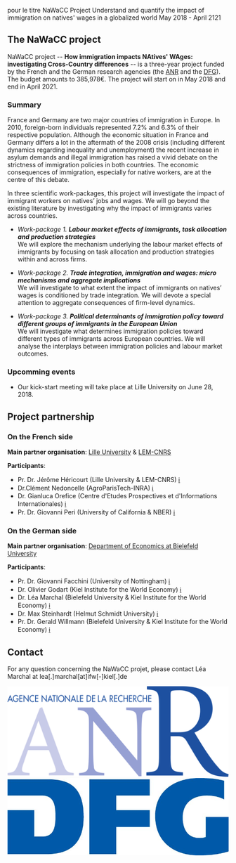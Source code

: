 pour le titre
NaWaCC Project
Understand and quantify the impact of immigration on natives' wages in a globalized world
May 2018 - April 2121

## **The NaWaCC project**

NaWaCC project -- **How immigration impacts NAtives' WAges: investigating Cross-Country differences** -- is a three-year project funded by the French and the German research agencies (the [ANR](http://www.agence-nationale-recherche.fr/en/) and the [DFG](http://www.dfg.de/en/index.jsp)). The budget amounts to 385,978€. The project will start on in May 2018 and end in April 2021. 


### Summary

France and Germany are two major countries of immigration in Europe. In 2010, foreign-born individuals represented 7.2% and 6.3% of their respective population. Although the economic situation in France and Germany differs a lot in the aftermath of the 2008 crisis (including different dynamics regarding inequality and unemployment) the recent increase in asylum demands and illegal immigration has raised a vivid debate on the strictness of immigration policies in both countries. The economic consequences of immigration, especially for native workers, are at the centre of this debate. 

In three scientific work-packages, this project will investigate the impact of immigrant workers on natives’ jobs and wages. We will go beyond the existing literature by investigating why the impact of immigrants varies across countries. 

* *Work-package 1. **Labour market effects of immigrants, task allocation and production strategies***
<br/> We will explore the mechanism underlying the labour market effects of immigrants by focusing on task allocation and production strategies within and across firms.


* *Work-package 2. **Trade integration, immigration and wages: micro mechanisms and aggregate implications***
<br/> We will investigate to what extent the impact of immigrants on natives’ wages is conditioned by trade integration. We will devote a special attention to aggregate consequences of firm-level dynamics.


* *Work-package 3. **Political determinants of immigration policy toward different groups of immigrants in the European Union***
<br/> We will investigate what determines immigration policies toward different types of immigrants across European countries. We will analyse the interplays between immigration policies and labour market outcomes.

### Upcomming events

* Our kick-start meeting will take place at Lille University on June 28, 2018. 



## **Project partnership**

### On the French side 
**Main partner organisation**: [Lille University](http://www.univ-lille1.fr/home/) & [LEM-CNRS](http://lem.cnrs.fr)

**Participants**: 
* Pr. Dr. Jérôme Héricourt (Lille University & LEM-CNRS) [:information_source:](https://sites.google.com/site/jpcdhericourt/)
* Dr.Clément Nedoncelle (AgroParisTech-INRA) [:information_source:](http://www.clementnedoncelle.eu/) 
* Dr. Gianluca Orefice (Centre d'Etudes Prospectives et d'Informations Internationales) [:information_source:](https://sites.google.com/site/oreficegianluca/home)
* Pr. Dr. Giovanni Peri (University of California & NBER) [:information_source:](http://giovanniperi.ucdavis.edu/)

### On the German side 
**Main partner organisation**: [Department of Economics at Bielefeld University](http://www.uni-bielefeld.de/(en)/wiwi/)


**Participants**: 
* Pr. Dr. Giovanni Facchini (University of Nottingham) [:information_source:](http://giovannifacchini.wixsite.com/scientist-site)
* Dr. Olivier Godart (Kiel Institute for the World Economy) [:information_source:](https://www.ifw-members.ifw-kiel.de/~olivier_godart_ifw_kiel_de)
* Dr. Léa Marchal (Bielefeld University & Kiel Institute for the World Economy) [:information_source:](http://leamarchal.fr)
* Dr. Max Steinhardt (Helmut Schmidt University) [:information_source:](https://sites.google.com/site/maxfriedrichsteinhardt/)
* Pr. Dr. Gerald Willmann (Bielefeld University & Kiel Institute for the World Economy) [:information_source:](http://willmann.com/~gerald/)



## **Contact**
For any question concerning the NaWaCC projet, please contact Léa Marchal at lea[.]marchal[at]ifw[-]kiel[.]de

 

![ANR logo](/img/logo_ANR.png)
![DFG logo](/img/logo_DFG.jpg)

